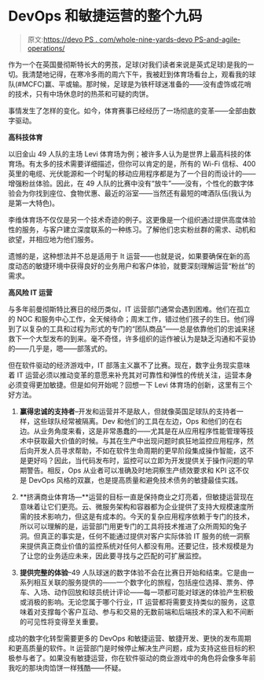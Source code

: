 # DevOps 和敏捷运营的整个九码

> 原文:[https://devo PS . com/whole-nine-yards-devo PS-and-agile-operations/](https://devops.com/whole-nine-yards-devops-and-agile-operations/)

作为一个在英国曼彻斯特长大的男孩，足球(对我们读者来说是英式足球)是我的一切。我清楚地记得，在寒冷多雨的周六下午，我被赶到体育场看台上，观看我的球队(#MCFC)赢、平或输。那时候，足球是为铁杆球迷准备的——没有虚饰或花哨的技术，只有中场休息时的热茶和可疑的肉饼。

事情发生了怎样的变化。如今，体育赛事已经经历了一场彻底的变革——全部由数字驱动。

**高科技体育**

以旧金山 49 人队的主场 Levi 体育场为例；被许多人认为是世界上最高科技的体育场。有太多的技术需要详细描述，但你可以肯定的是，所有的 Wi-Fi 信标、400 英里的电缆、光伏能源和一个时髦的移动应用程序都是为了一个目的而设计的——增强粉丝体验。因此，在 49 人队的比赛中没有“放牛”——没有，个性化的数字体验会为你找到座位、食物优惠、最近的浴室——当然还有最短的啤酒队伍(我认为是第一大特色)。

李维体育场不仅仅是另一个技术奇迹的例子。这更像是一个组织通过提供高度体验性的服务，与客户建立深度联系的一种练习。了解他们忠实粉丝群的需求、动机和欲望，并相应地为他们服务。

遗憾的是，这种想法并不总是适用于 It 运营——也就是说，如果要确保在新的高度动态的敏捷环境中获得良好的业务用户和客户体验，就要深刻理解运营“粉丝”的需求。

**高风险 IT 运营**

与多年前曼彻斯特比赛日的经历类似，IT 运营部门通常会遇到困难。他们在孤立的 NOC 和服务中心工作，全天候待命；周末工作，错过他们孩子的生日。他们得到了以复杂的工具和过程为形式的专门的“团队商品”——总是依靠他们的忠诚来拯救下一个大型发布的到来。毫不奇怪，许多组织的运作被认为是缺乏沟通和不妥协的——几乎是，嗯——部落式的。

但在软件驱动的经济游戏中，IT 部落主义赢不了比赛。现在，数字业务现实意味着 IT 运营必须以推动变革的意愿来补充其对可靠性和弹性的传统关注，运营本身必须变得更加敏捷。但是如何开始呢？回想一下 Levi 体育场的创新，这里有三个好方法。

1.  **赢得忠诚的支持者**–开发和运营并不是敌人，但就像英国足球队的支持者一样，这些球队经常被隔离。Dev 和他们的工具在左边，Ops 和他们的在右边。从业务角度来看，这是非常愚蠢的——尤其是在从应用程序性能管理等技术中获取最大价值的时候。与其在生产中出现问题时疯狂地监控应用程序，然后向开发人员寻求帮助，不如在软件生命周期的更早阶段集成操作智能，这不是更好吗？因此，当代码发布时，监控可以立即为开发提供关于操作问题的早期警告。相反，Ops 从业者可以准确及时地洞察生产绩效要求和 KPI 这不仅是 DevOps 风格的双赢，也是提高质量和避免技术债务的敏捷最佳实践。

2.  **挤满商业体育场—**运营的目标一直是保持商业之灯亮着，但敏捷运营现在意味着让它们更亮。云、微服务架构和容器都为企业提供了支持大规模速度所需的技术影响力，但这是有成本的。今天的复杂应用程序依赖于专门的技术，所以可以理解的是，运营部门用更专门的工具将技术推进了众所周知的兔子洞。但真正的事实是，任何不能通过提供对客户实际体验 IT 服务的统一洞察来提供真正商业价值的监控系统对任何人都没有用。还要记住，技术规模是为了让您的业务适应未来，因此要寻找与之匹配的可扩展监控。

3.  **提供完整的体验**–49 人队球迷的数字体验不会在比赛日开始和结束。它是由一系列相互关联的服务提供的——一个数字化的旅程，包括座位选择、票务、停车、入场、动作回放和球员统计评论——每一项都可能对球迷的体验产生积极或消极的影响。无论您属于哪个行业，IT 运营都将需要支持类似的服务，这意味着对支撑每个客户互动、参与和交易的无数前端和后端技术的深入和不间断的可见性将变得至关重要。

成功的数字化转型需要更多的 DevOps 和敏捷运营、敏捷开发、更快的发布周期和更高质量的软件。It 运营部门是时候停止解决生产问题，成为支持这些目标的积极参与者了。如果没有敏捷运营，你在软件驱动的商业游戏中的角色将会像多年前我吃的那块肉馅饼一样残酷——怀疑。